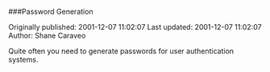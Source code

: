 ###Password Generation

Originally published: 2001-12-07 11:02:07
Last updated: 2001-12-07 11:02:07
Author: Shane Caraveo

Quite often you need to generate passwords for user authentication systems.